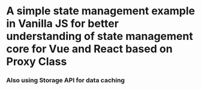 # A simple state management example in Vanilla JS for better understanding of state management core for Vue and React based on Proxy Class
### Also using Storage API for data caching 

